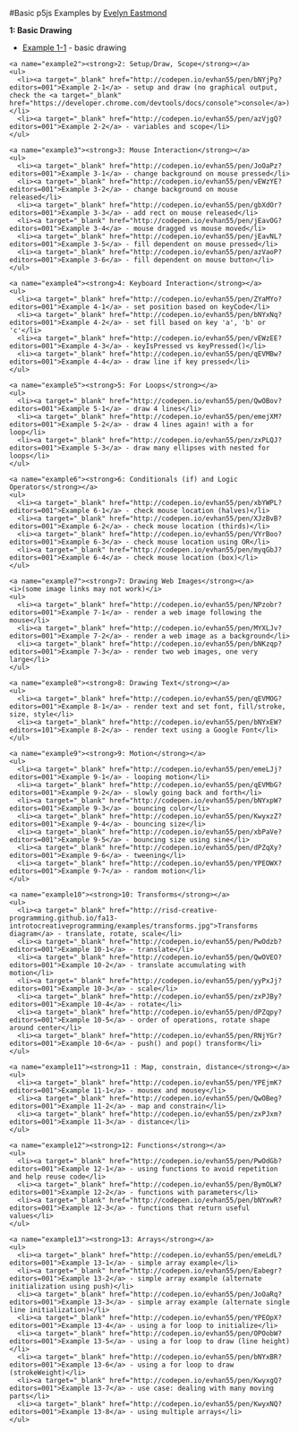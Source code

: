 #Basic p5js Examples by [Evelyn Eastmond](http://www.evelyneastmond.com/)

<a name="example1"><strong>1: Basic Drawing</strong></a>
    <ul>
      <li><a target="_blank" href="http://codepen.io/evhan55/pen/myqjoy?editors=001">Example 1-1</a> - basic drawing</li>
    </ul>

    <a name="example2"><strong>2: Setup/Draw, Scope</strong></a>
    <ul>
      <li><a target="_blank" href="http://codepen.io/evhan55/pen/bNYjPg?editors=001">Example 2-1</a> - setup and draw (no graphical output, check the <a target="_blank" href="https://developer.chrome.com/devtools/docs/console">console</a>)</li>
      <li><a target="_blank" href="http://codepen.io/evhan55/pen/azVjgQ?editors=001">Example 2-2</a> - variables and scope</li>
    </ul>

    <a name="example3"><strong>3: Mouse Interaction</strong></a>
    <ul>
      <li><a target="_blank" href="http://codepen.io/evhan55/pen/JoOaPz?editors=001">Example 3-1</a> - change background on mouse pressed</li>
      <li><a target="_blank" href="http://codepen.io/evhan55/pen/vEWzYE?editors=001">Example 3-2</a> - change background on mouse released</li>
      <li><a target="_blank" href="http://codepen.io/evhan55/pen/gbXdOr?editors=001">Example 3-3</a> - add rect on mouse released</li>
      <li><a target="_blank" href="http://codepen.io/evhan55/pen/jEavOG?editors=001">Example 3-4</a> - mouse dragged vs mouse moved</li>
      <li><a target="_blank" href="http://codepen.io/evhan55/pen/jEavNL?editors=001">Example 3-5</a> - fill dependent on mouse pressed</li>
      <li><a target="_blank" href="http://codepen.io/evhan55/pen/azVaoP?editors=001">Example 3-6</a> - fill dependent on mouse button</li>
    </ul>

    <a name="example4"><strong>4: Keyboard Interaction</strong></a>
    <ul>
      <li><a target="_blank" href="http://codepen.io/evhan55/pen/ZYaMYo?editors=001">Example 4-1</a> - set position based on keyCode</li>
      <li><a target="_blank" href="http://codepen.io/evhan55/pen/bNYxNq?editors=001">Example 4-2</a> - set fill based on key 'a', 'b' or 'c'</li>
      <li><a target="_blank" href="http://codepen.io/evhan55/pen/vEWzEE?editors=001">Example 4-3</a> - keyIsPressed vs keyPressed()</li>
      <li><a target="_blank" href="http://codepen.io/evhan55/pen/qEVMBw?editors=001">Example 4-4</a> - draw line if key pressed</li>
    </ul>

    <a name="example5"><strong>5: For Loops</strong></a>
    <ul>
      <li><a target="_blank" href="http://codepen.io/evhan55/pen/QwOBov?editors=001">Example 5-1</a> - draw 4 lines</li>
      <li><a target="_blank" href="http://codepen.io/evhan55/pen/emejXM?editors=001">Example 5-2</a> - draw 4 lines again! with a for loop</li>
      <li><a target="_blank" href="http://codepen.io/evhan55/pen/zxPLQJ?editors=001">Example 5-3</a> - draw many ellipses with nested for loops</li>
    </ul>

    <a name="example6"><strong>6: Conditionals (if) and Logic Operators</strong></a>
    <ul>
      <li><a target="_blank" href="http://codepen.io/evhan55/pen/xbYWPL?editors=001">Example 6-1</a> - check mouse location (halves)</li>
      <li><a target="_blank" href="http://codepen.io/evhan55/pen/XJzBvB?editors=001">Example 6-2</a> - check mouse location (thirds)</li>
      <li><a target="_blank" href="http://codepen.io/evhan55/pen/VYrBoo?editors=001">Example 6-3</a> - check mouse location using OR</li>
      <li><a target="_blank" href="http://codepen.io/evhan55/pen/myqGbJ?editors=001">Example 6-4</a> - check mouse location (box)</li>
    </ul>

    <a name="example7"><strong>7: Drawing Web Images</strong></a>
    <i>(some image links may not work)</i>
    <ul>
      <li><a target="_blank" href="http://codepen.io/evhan55/pen/NPzobr?editors=001">Example 7-1</a> - render a web image following the mouse</li>
      <li><a target="_blank" href="http://codepen.io/evhan55/pen/MYXLJv?editors=001">Example 7-2</a> - render a web image as a background</li>
      <li><a target="_blank" href="http://codepen.io/evhan55/pen/bNKzqp?editors=001">Example 7-3</a> - render two web images, one very large</li>
    </ul>

    <a name="example8"><strong>8: Drawing Text</strong></a>
    <ul>
      <li><a target="_blank" href="http://codepen.io/evhan55/pen/qEVMOG?editors=001">Example 8-1</a> - render text and set font, fill/stroke, size, style</li>
      <li><a target="_blank" href="http://codepen.io/evhan55/pen/bNYxEW?editors=101">Example 8-2</a> - render text using a Google Font</li>
    </ul>

    <a name="example9"><strong>9: Motion</strong></a>
    <ul>
      <li><a target="_blank" href="http://codepen.io/evhan55/pen/emeLJj?editors=001">Example 9-1</a> - looping motion</li>
      <li><a target="_blank" href="http://codepen.io/evhan55/pen/qEVMbG?editors=001">Example 9-2</a> - slowly going back and forth</li>
      <li><a target="_blank" href="http://codepen.io/evhan55/pen/bNYxpW?editors=001">Example 9-3</a> - bouncing color</li>
      <li><a target="_blank" href="http://codepen.io/evhan55/pen/KwyxzZ?editors=001">Example 9-4</a> - bouncing size</li>
      <li><a target="_blank" href="http://codepen.io/evhan55/pen/xbPaVe?editors=001">Example 9-5</a> - bouncing size using sine</li>
      <li><a target="_blank" href="http://codepen.io/evhan55/pen/dPZqXy?editors=001">Example 9-6</a> - tweening</li>
      <li><a target="_blank" href="http://codepen.io/evhan55/pen/YPEOWX?editors=001">Example 9-7</a> - random motion</li>
    </ul>

    <a name="example10"><strong>10: Transforms</strong></a>
    <ul>
      <li><a target="_blank" href="http://risd-creative-programming.github.io/fa13-introtocreativeprogramming/examples/transforms.jpg">Transforms diagram</a> - translate, rotate, scale</li>
      <li><a target="_blank" href="http://codepen.io/evhan55/pen/PwOdzb?editors=001">Example 10-1</a> - translate</li>
      <li><a target="_blank" href="http://codepen.io/evhan55/pen/QwOVEO?editors=001">Example 10-2</a> - translate accumulating with motion</li>
      <li><a target="_blank" href="http://codepen.io/evhan55/pen/yyPxJj?editors=001">Example 10-3</a> - scale</li>
      <li><a target="_blank" href="http://codepen.io/evhan55/pen/zxPJBy?editors=001">Example 10-4</a> - rotate</li>
      <li><a target="_blank" href="http://codepen.io/evhan55/pen/dPZqpy?editors=001">Example 10-5</a> - order of operations, rotate shape around center</li>
      <li><a target="_blank" href="http://codepen.io/evhan55/pen/RNjYGr?editors=001">Example 10-6</a> - push() and pop() transform</li>
    </ul>

    <a name="example11"><strong>11 : Map, constrain, distance</strong></a>
    <ul>
      <li><a target="_blank" href="http://codepen.io/evhan55/pen/YPEjmK?editors=001">Example 11-1</a> - mousex and mousey</li>
      <li><a target="_blank" href="http://codepen.io/evhan55/pen/QwOBeg?editors=001">Example 11-2</a> - map and constrain</li>
      <li><a target="_blank" href="http://codepen.io/evhan55/pen/zxPJxm?editors=001">Example 11-3</a> - distance</li>
    </ul>

    <a name="example12"><strong>12: Functions</strong></a>
    <ul>
      <li><a target="_blank" href="http://codepen.io/evhan55/pen/PwOdGb?editors=001">Example 12-1</a> - using functions to avoid repetition and help reuse code</li>
      <li><a target="_blank" href="http://codepen.io/evhan55/pen/BymOLW?editors=001">Example 12-2</a> - functions with parameters</li>
      <li><a target="_blank" href="http://codepen.io/evhan55/pen/bNYxwR?editors=001">Example 12-3</a> - functions that return useful values</li>
    </ul>

    <a name="example13"><strong>13: Arrays</strong></a>
    <ul>
      <li><a target="_blank" href="http://codepen.io/evhan55/pen/emeLdL?editors=001">Example 13-1</a> - simple array example</li>
      <li><a target="_blank" href="http://codepen.io/evhan55/pen/Eabegr?editors=001">Example 13-2</a> - simple array example (alternate initialization using push)</li>
      <li><a target="_blank" href="http://codepen.io/evhan55/pen/JoOaRq?editors=001">Example 13-3</a> - simple array example (alternate single line initialization)</li>
      <li><a target="_blank" href="http://codepen.io/evhan55/pen/YPEOpX?editors=001">Example 13-4</a> - using a for loop to initialize</li>
      <li><a target="_blank" href="http://codepen.io/evhan55/pen/OPOobW?editors=001">Example 13-5</a> - using a for loop to draw (line height)</li>
      <li><a target="_blank" href="http://codepen.io/evhan55/pen/bNYxBR?editors=001">Example 13-6</a> - using a for loop to draw (strokeWeight)</li>
      <li><a target="_blank" href="http://codepen.io/evhan55/pen/KwyxgQ?editors=001">Example 13-7</a> - use case: dealing with many moving parts</li>
      <li><a target="_blank" href="http://codepen.io/evhan55/pen/KwyxNQ?editors=001">Example 13-8</a> - using multiple arrays</li>
    </ul>
